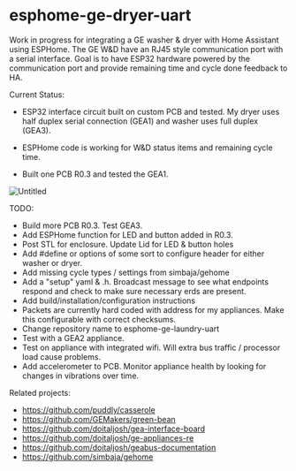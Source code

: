 # esphome-ge-dryer-uart
Work in progress for integrating a GE washer & dryer with Home Assistant using ESPHome.  The GE W&D have an RJ45 style communication port with a serial interface.  Goal is to have ESP32 hardware powered by the communication port and provide remaining time and cycle done feedback to HA.

Current Status:

- ESP32 interface circuit built on custom PCB and tested.  My dryer uses half duplex serial connection (GEA1) and washer uses full duplex (GEA3).  

- ESPHome code is working for W&D status items and remaining cycle time.  

- Built one PCB  R0.3 and tested the GEA1. 
  

![Untitled](https://user-images.githubusercontent.com/10102873/147993815-92dd5a8d-6161-4f82-92d9-c3f3c9e52dda.png)


TODO:

- Build more PCB R0.3.  Test GEA3.
- Add ESPHome function for LED and button added in R0.3.
- Post STL for enclosure.  Update Lid for LED & button holes
- Add #define or options of some sort to configure header for either washer or dryer.
- Add missing cycle types / settings from simbaja/gehome
- Add a "setup" yaml & .h.  Broadcast message to see what endpoints respond and check to make sure necessary erds are present. 
- Add build/installation/configuration instructions
- Packets are currently hard coded with address for my appliances.  Make this configurable with correct checksums.
- Change repository name to esphome-ge-laundry-uart
- Test with a GEA2 appliance.
- Test on appliance with integrated wifi.  Will extra bus traffic / processor load cause problems. 
- Add accelerometer to PCB.  Monitor appliance health by looking for changes in vibrations over time.

Related projects:

- https://github.com/puddly/casserole
- https://github.com/GEMakers/green-bean
- https://github.com/doitaljosh/gea-interface-board
- https://github.com/doitaljosh/ge-appliances-re
- https://github.com/doitaljosh/geabus-documentation
- https://github.com/simbaja/gehome

